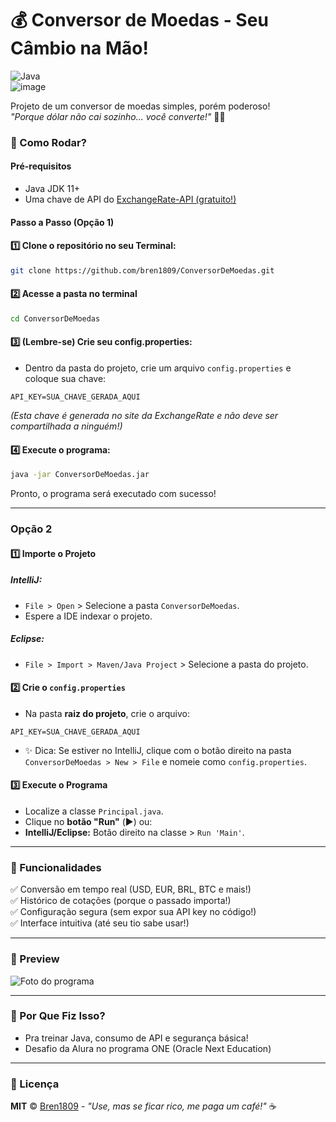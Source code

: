# 💰 Conversor de Moedas - Seu Câmbio na Mão!
![Java](https://img.shields.io/badge/java-%23ED8B00.svg?style=for-the-badge&logo=openjdk&logoColor=white)  
![image](https://github.com/user-attachments/assets/649edac2-cfa3-4990-9c8f-22d37a42c8be)

Projeto de um conversor de moedas simples, porém poderoso!  
_"Porque dólar não cai sozinho... você converte!"_ 💸😆



### 🚀 Como Rodar?

#### Pré-requisitos
* Java JDK 11+
* Uma chave de API do [ExchangeRate-API (gratuito!)](https://www.exchangerate-api.com/)

#### Passo a Passo (Opção 1)

#### 1️⃣ Clone o repositório no seu Terminal:
```bash
git clone https://github.com/bren1809/ConversorDeMoedas.git
```

#### 2️⃣ Acesse a pasta no terminal
```bash
cd ConversorDeMoedas
```

#### 3️⃣ (Lembre-se) Crie seu config.properties:
* Dentro da pasta do projeto, crie um arquivo `config.properties` e coloque sua chave:
```properties
API_KEY=SUA_CHAVE_GERADA_AQUI
```
_(Esta chave é generada no site da ExchangeRate e não deve ser compartilhada a ninguém!)_

#### 4️⃣ Execute o programa:
```bash
java -jar ConversorDeMoedas.jar
```
Pronto, o programa será executado com sucesso!

---

### Opção 2

#### 1️⃣ Importe o Projeto
##### IntelliJ:
* `File > Open` > Selecione a pasta `ConversorDeMoedas`.
* Espere a IDE indexar o projeto.
##### Eclipse:
* `File > Import > Maven/Java Project` > Selecione a pasta do projeto.

#### 2️⃣ Crie o `config.properties`
* Na pasta **raiz do projeto**, crie o arquivo:
```properties
API_KEY=SUA_CHAVE_GERADA_AQUI
```
* ✨ Dica: Se estiver no IntelliJ, clique com o botão direito na pasta `ConversorDeMoedas > New > File` e nomeie como `config.properties`.

#### 3️⃣ Execute o Programa
* Localize a classe `Principal.java`.
* Clique no **botão "Run"** (▶️) ou:
* **IntelliJ/Eclipse:** Botão direito na classe > `Run 'Main'`.
___

### 🔧 Funcionalidades
✅ Conversão em tempo real (USD, EUR, BRL, BTC e mais!)<br>
✅ Histórico de cotações (porque o passado importa!)<br>
✅ Configuração segura (sem expor sua API key no código!)<br>
✅ Interface intuitiva (até seu tio sabe usar!)<br>

---

### 📸 Preview
![Foto do programa](https://github.com/user-attachments/assets/f5101c32-6447-4a34-9dab-6a48b616230b)

---

### 🤔 Por Que Fiz Isso?
* Pra treinar Java, consumo de API e segurança básica!
* Desafio da Alura no programa ONE (Oracle Next Education)

---

### 📜 Licença
**MIT** © [Bren1809](https://github.com/bren1809) - _"Use, mas se ficar rico, me paga um café!"_ ☕

